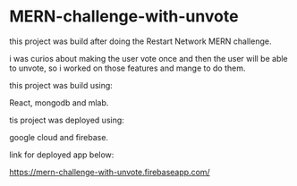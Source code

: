 # MERN-challenge-with-unvote

this project was build after doing the Restart Network MERN challenge.

i was curios about making the user vote once and then the user will be able to unvote,
so i worked on those features and mange to do them.


this project was build using:

React, mongodb and mlab.


tis project was deployed using:

google cloud and firebase.

link for deployed app below:

https://mern-challenge-with-unvote.firebaseapp.com/
